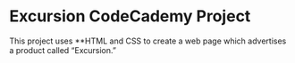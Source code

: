 # Excursion CodeCademy Project
This project uses **HTML and CSS to create a web page which advertises a product called “Excursion.”
